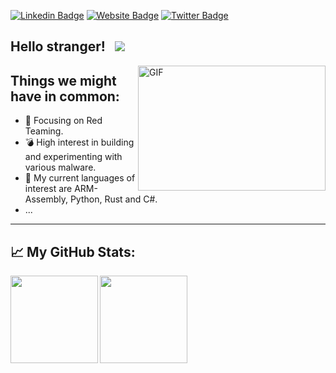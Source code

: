 
[![Linkedin Badge](https://img.shields.io/badge/-LinkedIn-0e76a8?style=flat-square&logo=Linkedin&logoColor=white)](https://www.linkedin.com/in/madalindogaru/)
[![Website Badge](https://img.shields.io/badge/Website-3b5998?style=flat-square&logo=google-chrome&logoColor=white)](https://iot41.com/)
[![Twitter Badge](https://img.shields.io/badge/-Twitter-00acee?style=flat-square&logo=Twitter&logoColor=white)](https://twitter.com/MadalinDogaru)


Hello stranger! &nbsp; ![](https://visitor-badge.glitch.me/badge?page_id=madalin-dogaru)
---

<img align="right" alt="GIF" src="https://github.com/madalin-dogaru/madalin-dogaru/blob/master/brain.gif?raw=true" width="300" height="200" />
  

Things we might have in common:
---

- 💢 Focusing on Red Teaming.
- 💣 High interest in building and experimenting with various malware.
- 💬 My current languages of interest are ARM-Assembly, Python, Rust and C#.
- ...

---------------------------------------------------------------------------   

📈 My GitHub Stats:
---

<p>
  <img height="140em" src="https://github-readme-stats.vercel.app/api?username=madalin-dogaru&show_icons=true&hide_border=true&&count_private=true&include_all_commits=true"/>
  
  <img height="140em" align="left" src="https://github-readme-stats.vercel.app/api/top-langs/?username=madalin-dogaru&exclude_repo=KNN-Image-Classification&show_icons=true&hide_border=true&layout=compact&langs_count=8"/>
</p>





